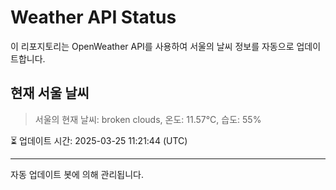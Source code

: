 
# Weather API Status

이 리포지토리는 OpenWeather API를 사용하여 서울의 날씨 정보를 자동으로 업데이트합니다.

## 현재 서울 날씨
> 서울의 현재 날씨: broken clouds, 온도: 11.57°C, 습도: 55%

⏳ 업데이트 시간: 2025-03-25 11:21:44 (UTC)

---
자동 업데이트 봇에 의해 관리됩니다.
